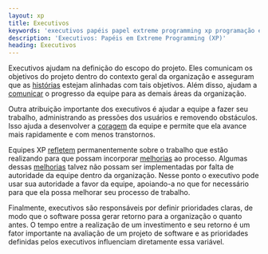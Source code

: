 ```yaml
---
layout: xp
title: Executivos
keywords: 'executivos papéis papel extreme programming xp programação extrema'
description: 'Executivos: Papéis em Extreme Programming (XP)'
heading: Executivos
---
```

Executivos ajudam na definição do escopo do projeto. Eles comunicam os objetivos do projeto dentro do contexto geral da organização e asseguram que as [histórias][h] estejam alinhadas com tais objetivos. Além disso, ajudam a [comunicar][c] o progresso da equipe para as demais áreas da organização.

Outra atribuição importante dos executivos é ajudar a equipe a fazer seu trabalho, administrando as pressões dos usuários e removendo obstáculos. Isso ajuda a desenvolver a [coragem][cor] da equipe e permite que ela avance mais rapidamente e com menos transtornos.

Equipes XP [refletem][r] permanentemente sobre o trabalho que estão realizando para que possam incorporar [melhorias][m] ao processo. Algumas dessas [melhorias][m] talvez não possam ser implementadas por falta de autoridade da equipe dentro da organização. Nesse ponto o executivo pode usar sua autoridade a favor da equipe, apoiando-a no que for necessário para que ela possa melhorar seu processo de trabalho.

Finalmente, executivos são responsáveis por definir prioridades claras, de modo que o software possa gerar retorno para a organização o quanto antes. O tempo entre a realização de um investimento e seu retorno é um fator importante na avaliação de um projeto de software e as prioridades definidas pelos executivos influenciam diretamente essa variável.

[XP]:		/xp
[h]:		/xp/praticas/historias
[c]:		/xp/valores/comunicacao
[cor]:		/xp/valores/coragem
[r]:		/xp/principios/reflexao
[m]:		/xp/principios/melhoria
